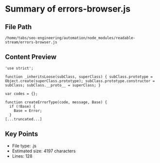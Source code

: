 # Summary of errors-browser.js
  
## File Path
`/home/tabs/seo-engineering/automation/node_modules/readable-stream/errors-browser.js`

## Content Preview
```
'use strict';

function _inheritsLoose(subClass, superClass) { subClass.prototype = Object.create(superClass.prototype); subClass.prototype.constructor = subClass; subClass.__proto__ = superClass; }

var codes = {};

function createErrorType(code, message, Base) {
  if (!Base) {
    Base = Error;
  }
[...truncated...]
```

## Key Points
- File type: .js
- Estimated size: 4197 characters
- Lines: 128

